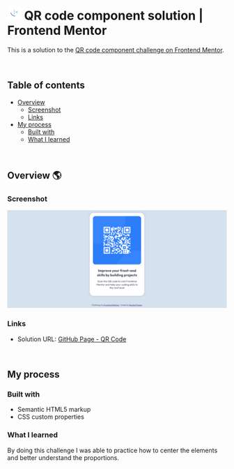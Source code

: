 # ![](img/favicon-32x32.png) QR code component solution | Frontend Mentor 
This is a solution to the [QR code component challenge on Frontend Mentor](https://www.frontendmentor.io/challenges/qr-code-component-iux_sIO_H).

<br>

## Table of contents

- [Overview](#overview)
  - [Screenshot](#screenshot)
  - [Links](#links)
- [My process](#my-process)
  - [Built with](#built-with)
  - [What I learned](#what-i-learned)

<br>

## Overview :earth_americas:

### Screenshot

![Screenshot page QR Code](img/screenshot-page-qr-code.png)

### Links

- Solution URL: [GitHub Page - QR Code](https://rachelpizane.github.io/FM01-QR-Code/)

<br>

## My process

### Built with
- Semantic HTML5 markup
- CSS custom properties

### What I learned
By doing this challenge I was able to practice how to center the elements and better understand the proportions.
